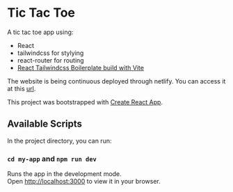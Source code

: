 # Tic Tac Toe

A tic tac toe app using:
* React
* tailwindcss for stylying
* react-router for routing
* [React Tailwindcss Boilerplate build with Vite](https://github.com/joaopaulomoraes/reactjs-vite-tailwindcss-boilerplate)

The website is being continuous deployed through netlify.
You can access it at this [url](https://main--starlit-puffpuff-5150fb.netlify.app).

This project was bootstrapped with [Create React App](https://github.com/facebook/create-react-app).

## Available Scripts

In the project directory, you can run:

### `cd my-app` and `npm run dev`

Runs the app in the development mode.\
Open [http://localhost:3000](http://localhost:3000) to view it in your browser.
